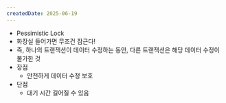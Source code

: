```yaml
---
createdDate: 2025-06-19
---
```

- Pessimistic Lock
- 화장실 들어가면 무조건 잠근다!
- 즉, 하나의 트랜잭션이 데이터 수정하는 동안, 다른 트랜잭션은 해당 데이터 수정이 불가한 것
- 장점
	- 안전하게 데이터 수정 보호
- 단점
	- 대기 시간 길어질 수 있음